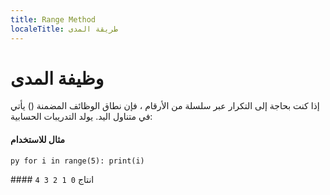```yaml
---
title: Range Method
localeTitle: طريقة المدى
---
```

# وظيفة المدى

إذا كنت بحاجة إلى التكرار عبر سلسلة من الأرقام ، فإن نطاق الوظائف المضمنة () يأتي في متناول اليد. يولد التدريبات الحسابية:

#### مثال للاستخدام

`py for i in range(5): print(i)`

\#### انتاج `0 1 2 3 4`